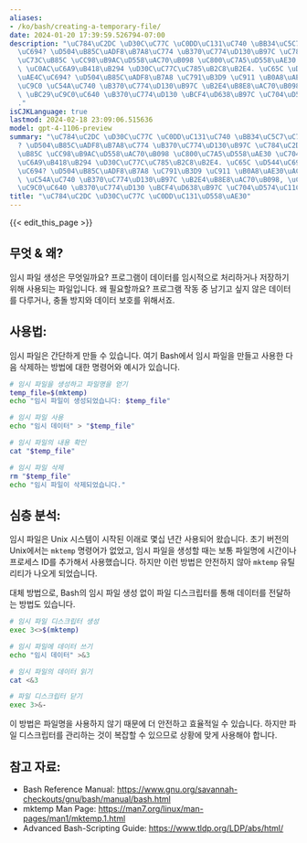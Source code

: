 ```yaml
---
aliases:
- /ko/bash/creating-a-temporary-file/
date: 2024-01-20 17:39:59.526794-07:00
description: "\uC784\uC2DC \uD30C\uC77C \uC0DD\uC131\uC740 \uBB34\uC5C7\uC77C\uAE4C\
  \uC694? \uD504\uB85C\uADF8\uB7A8\uC774 \uB370\uC774\uD130\uB97C \uC784\uC2DC\uC801\
  \uC73C\uB85C \uCC98\uB9AC\uD558\uAC70\uB098 \uC800\uC7A5\uD558\uAE30 \uC704\uD574\
  \ \uC0AC\uC6A9\uB418\uB294 \uD30C\uC77C\uC785\uB2C8\uB2E4. \uC65C \uD544\uC694\uD560\
  \uAE4C\uC694? \uD504\uB85C\uADF8\uB7A8 \uC791\uB3D9 \uC911 \uB0A8\uAE30\uACE0 \uC2F6\
  \uC9C0 \uC54A\uC740 \uB370\uC774\uD130\uB97C \uB2E4\uB8E8\uAC70\uB098, \uCDA9\uB3CC\
  \ \uBC29\uC9C0\uC640 \uB370\uC774\uD130 \uBCF4\uD638\uB97C \uC704\uD574\uC11C\uC8E0\
  ."
isCJKLanguage: true
lastmod: 2024-02-18 23:09:06.515636
model: gpt-4-1106-preview
summary: "\uC784\uC2DC \uD30C\uC77C \uC0DD\uC131\uC740 \uBB34\uC5C7\uC77C\uAE4C\uC694\
  ? \uD504\uB85C\uADF8\uB7A8\uC774 \uB370\uC774\uD130\uB97C \uC784\uC2DC\uC801\uC73C\
  \uB85C \uCC98\uB9AC\uD558\uAC70\uB098 \uC800\uC7A5\uD558\uAE30 \uC704\uD574 \uC0AC\
  \uC6A9\uB418\uB294 \uD30C\uC77C\uC785\uB2C8\uB2E4. \uC65C \uD544\uC694\uD560\uAE4C\
  \uC694? \uD504\uB85C\uADF8\uB7A8 \uC791\uB3D9 \uC911 \uB0A8\uAE30\uACE0 \uC2F6\uC9C0\
  \ \uC54A\uC740 \uB370\uC774\uD130\uB97C \uB2E4\uB8E8\uAC70\uB098, \uCDA9\uB3CC \uBC29\
  \uC9C0\uC640 \uB370\uC774\uD130 \uBCF4\uD638\uB97C \uC704\uD574\uC11C\uC8E0."
title: "\uC784\uC2DC \uD30C\uC77C \uC0DD\uC131\uD558\uAE30"
---
```


{{< edit_this_page >}}

## 무엇 & 왜?
임시 파일 생성은 무엇일까요? 프로그램이 데이터를 임시적으로 처리하거나 저장하기 위해 사용되는 파일입니다. 왜 필요할까요? 프로그램 작동 중 남기고 싶지 않은 데이터를 다루거나, 충돌 방지와 데이터 보호를 위해서죠.

## 사용법:
임시 파일은 간단하게 만들 수 있습니다. 여기 Bash에서 임시 파일을 만들고 사용한 다음 삭제하는 방법에 대한 명령어와 예시가 있습니다.

```Bash
# 임시 파일을 생성하고 파일명을 얻기
temp_file=$(mktemp)
echo "임시 파일이 생성되었습니다: $temp_file"

# 임시 파일 사용
echo "임시 데이터" > "$temp_file"

# 임시 파일의 내용 확인
cat "$temp_file"

# 임시 파일 삭제
rm "$temp_file"
echo "임시 파일이 삭제되었습니다."
```

## 심층 분석:
임시 파일은 Unix 시스템이 시작된 이래로 몇십 년간 사용되어 왔습니다. 초기 버전의 Unix에서는 `mktemp` 명령어가 없었고, 임시 파일을 생성할 때는 보통 파일명에 시간이나 프로세스 ID를 추가해서 사용했습니다. 하지만 이런 방법은 안전하지 않아 `mktemp` 유틸리티가 나오게 되었습니다.

대체 방법으로, Bash의 임시 파일 생성 없이 파일 디스크립터를 통해 데이터를 전달하는 방법도 있습니다.

```Bash
# 임시 파일 디스크립터 생성
exec 3<>$(mktemp)

# 임시 파일에 데이터 쓰기
echo "임시 데이터" >&3

# 임시 파일의 데이터 읽기
cat <&3

# 파일 디스크립터 닫기
exec 3>&-
```

이 방법은 파일명을 사용하지 않기 때문에 더 안전하고 효율적일 수 있습니다. 하지만 파일 디스크립터를 관리하는 것이 복잡할 수 있으므로 상황에 맞게 사용해야 합니다.

## 참고 자료:
- Bash Reference Manual: https://www.gnu.org/savannah-checkouts/gnu/bash/manual/bash.html
- mktemp Man Page: https://man7.org/linux/man-pages/man1/mktemp.1.html
- Advanced Bash-Scripting Guide: https://www.tldp.org/LDP/abs/html/
